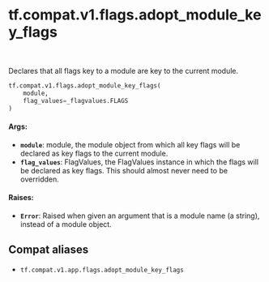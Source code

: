 <div itemscope itemtype="http://developers.google.com/ReferenceObject">
<meta itemprop="name" content="tf.compat.v1.flags.adopt_module_key_flags" />
<meta itemprop="path" content="Stable" />
</div>

# tf.compat.v1.flags.adopt_module_key_flags

<!-- Insert buttons and diff -->

<table class="tfo-notebook-buttons tfo-api" align="left">
</table>



Declares that all flags key to a module are key to the current module.

``` python
tf.compat.v1.flags.adopt_module_key_flags(
    module,
    flag_values=_flagvalues.FLAGS
)
```



<!-- Placeholder for "Used in" -->


#### Args:


* <b>`module`</b>: module, the module object from which all key flags will be declared
    as key flags to the current module.
* <b>`flag_values`</b>: FlagValues, the FlagValues instance in which the flags will
    be declared as key flags. This should almost never need to be
    overridden.


#### Raises:


* <b>`Error`</b>: Raised when given an argument that is a module name (a string),
    instead of a module object.

## Compat aliases

* `tf.compat.v1.app.flags.adopt_module_key_flags`

